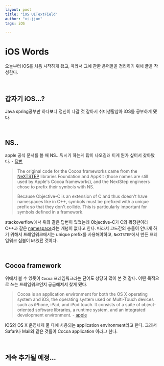 ```yaml
---
layout: post
title: "iOS UITextField"
author: "xi-jjun"
tags: iOS

---
```


# iOS Words

오늘부터 iOS를 처음 시작하게 됐고, 따라서 그에 관한 용어들을 정리하기 위해 글을 작성한다.

<br>

## 갑자기 iOS...?

Java spring공부만 하다보니 정신이 나갈 것 같아서 취미생활삼아 iOS를 공부하게 됐다.

<br>

## NS..

apple 공식 문서를 볼 때 NS...뭐시기 하는게 많이 나오길래 이게 뭔가 싶어서 찾아봤다. - [답변](https://stackoverflow.com/questions/473758/what-does-the-ns-prefix-mean)

>The original code for the Cocoa frameworks came from the [NeXTSTEP](https://en.wikipedia.org/wiki/NeXTSTEP) libraries Foundation and AppKit (those names are still used by Apple's  Cocoa frameworks), and the NextStep engineers chose to prefix their  symbols with NS.
>
>Because Objective-C is an extension of C and thus doesn't have  namespaces like in C++, symbols must be prefixed with a unique prefix so that they don't collide. This is particularly important for symbols  defined in a framework.

stackoverflow에서 위와 같은 답변이 있었는데 Objective-C가 C의 확장판이라 C++과 같은 [namespace](https://xi-jjun.github.io/2022-09-07/namespace)라는 개념이 없다고 한다. 따라서 코드간의 충돌이 안나게 하기 위해서 프레임워크에서는 unique prefix를 사용해야하고, `NeXTSTEP`에서 만든 프레임워크 심볼이 `NS`였던 것이다.

<br>

## Cocoa framework

위에서 볼 수 있듯이 `Cocoa` 프레임워크라는 단어도 상당히 많이 본 것 같다. 어떤 목적으로 쓰는 프레임워크인지 궁금해져서 찾게 됐다.

> Cocoa is an application environment for both the OS X operating system  and iOS, the operating system used on Multi-Touch devices such as  iPhone, iPad, and iPod touch. It consists of a suite of object-oriented  software libraries, a runtime system, and an integrated development  environment. - [apple](https://developer.apple.com/library/archive/documentation/Cocoa/Conceptual/CocoaFundamentals/WhatIsCocoa/WhatIsCocoa.html)

iOS와 OS X 운영체제 둘 다에 사용되는 application environment라고 한다. 그래서 Safari나 Mail와 같은 것들이 Cocoa application 이라고 한다.

<br>

## 계속 추가될 예정...
